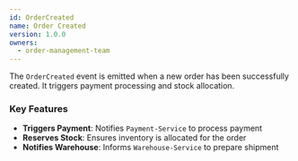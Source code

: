 ```yaml
---
id: OrderCreated
name: Order Created
version: 1.0.0
owners:
  - order-management-team
---
```


The `OrderCreated` event is emitted when a new order has been successfully created. It triggers payment processing and stock allocation.

<NodeGraph />

### Key Features

- **Triggers Payment**: Notifies `Payment-Service` to process payment  
- **Reserves Stock**: Ensures inventory is allocated for the order  
- **Notifies Warehouse**: Informs `Warehouse-Service` to prepare shipment  

